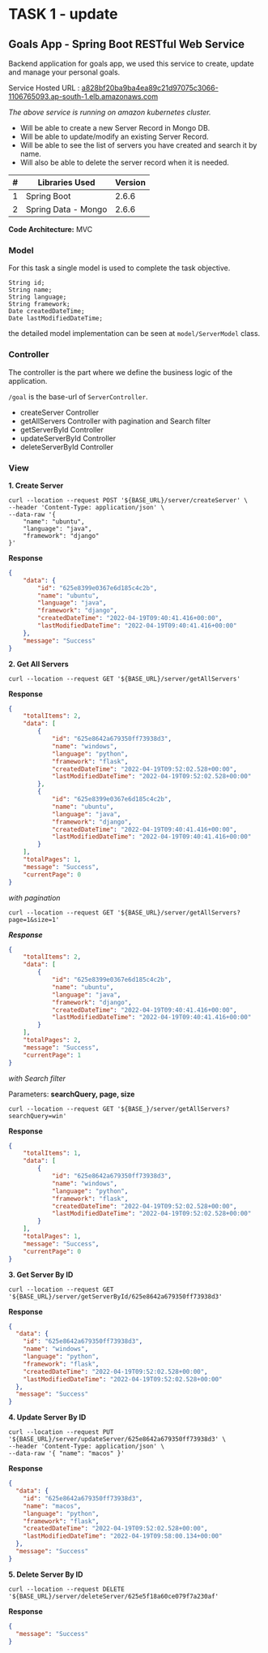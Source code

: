 # TASK 1 - update

## Goals App - Spring Boot RESTful Web Service

Backend application for goals app, we used this service to create, update and manage your personal goals.

Service Hosted URL : [a828bf20ba9ba4ea89c21d97075c3066-1106765093.ap-south-1.elb.amazonaws.com
](a828bf20ba9ba4ea89c21d97075c3066-1106765093.ap-south-1.elb.amazonaws.com
)

*The above service is running on amazon kubernetes cluster.*

- Will be able to create a new Server Record in Mongo DB.
- Will be able to update/modify an existing Server Record.
- Will be able to see the list of servers you have created and search it by name.
- Will also be able to delete the server record when it is needed.

| # | Libraries Used | Version |
|--|--|--|
| 1 | Spring Boot | 2.6.6 |
| 2 | Spring Data - Mongo | 2.6.6

**Code Architecture:**  MVC

### Model
For this task a single model is used to complete the task objective.

```
String id;
String name;
String language;
String framework;
Date createdDateTime;
Date lastModifiedDateTime;
```
the detailed model implementation can be seen at `model/ServerModel` class.

### Controller
The controller is the part where we define the business logic of the application.

`/goal` is the  base-url of `ServerController`.

- createServer Controller
- getAllServers Controller with pagination and Search filter
- getServerById Controller
- updateServerById Controller
- deleteServerById Controller

### View

**1. Create Server**

```shell
curl --location --request POST '${BASE_URL}/server/createServer' \ 
--header 'Content-Type: application/json' \
--data-raw '{
    "name": "ubuntu",
    "language": "java",
    "framework": "django"
}'
```

**Response**

```json
{
    "data": {
        "id": "625e8399e0367e6d185c4c2b",
        "name": "ubuntu",
        "language": "java",
        "framework": "django",
        "createdDateTime": "2022-04-19T09:40:41.416+00:00",
        "lastModifiedDateTime": "2022-04-19T09:40:41.416+00:00"
    },
    "message": "Success"
}
```

**2. Get All Servers**

```shell
curl --location --request GET '${BASE_URL}/server/getAllServers'
```

**Response**

```json
{
    "totalItems": 2,
    "data": [
        {
            "id": "625e8642a679350ff73938d3",
            "name": "windows",
            "language": "python",
            "framework": "flask",
            "createdDateTime": "2022-04-19T09:52:02.528+00:00",
            "lastModifiedDateTime": "2022-04-19T09:52:02.528+00:00"
        },
        {
            "id": "625e8399e0367e6d185c4c2b",
            "name": "ubuntu",
            "language": "java",
            "framework": "django",
            "createdDateTime": "2022-04-19T09:40:41.416+00:00",
            "lastModifiedDateTime": "2022-04-19T09:40:41.416+00:00"
        }
    ],
    "totalPages": 1,
    "message": "Success",
    "currentPage": 0
}
```

*with pagination*

```shell
curl --location --request GET '${BASE_URL}/server/getAllServers?page=1&size=1'
```

***Response***

```json
{
    "totalItems": 2,
    "data": [
        {
            "id": "625e8399e0367e6d185c4c2b",
            "name": "ubuntu",
            "language": "java",
            "framework": "django",
            "createdDateTime": "2022-04-19T09:40:41.416+00:00",
            "lastModifiedDateTime": "2022-04-19T09:40:41.416+00:00"
        }
    ],
    "totalPages": 2,
    "message": "Success",
    "currentPage": 1
}
```

*with Search filter*

Parameters: **searchQuery, page, size**

```shell
curl --location --request GET '${BASE_}/server/getAllServers?searchQuery=win'
```

**Response**

```json
{
    "totalItems": 1,
    "data": [
        {
            "id": "625e8642a679350ff73938d3",
            "name": "windows",
            "language": "python",
            "framework": "flask",
            "createdDateTime": "2022-04-19T09:52:02.528+00:00",
            "lastModifiedDateTime": "2022-04-19T09:52:02.528+00:00"
        }
    ],
    "totalPages": 1,
    "message": "Success",
    "currentPage": 0
}
```

**3. Get Server By ID**

```shell
curl --location --request GET '${BASE_URL}/server/getServerById/625e8642a679350ff73938d3'
```

**Response**

```json
{
  "data": {
    "id": "625e8642a679350ff73938d3",
    "name": "windows",
    "language": "python",
    "framework": "flask",
    "createdDateTime": "2022-04-19T09:52:02.528+00:00",
    "lastModifiedDateTime": "2022-04-19T09:52:02.528+00:00"
  },
  "message": "Success"
}
```

**4. Update Server By ID**

```shell
curl --location --request PUT '${BASE_URL}/server/updateServer/625e8642a679350ff73938d3' \
--header 'Content-Type: application/json' \
--data-raw '{ "name": "macos" }'
```

**Response**

```json
{
  "data": {
    "id": "625e8642a679350ff73938d3",
    "name": "macos",
    "language": "python",
    "framework": "flask",
    "createdDateTime": "2022-04-19T09:52:02.528+00:00",
    "lastModifiedDateTime": "2022-04-19T09:58:00.134+00:00"
  },
  "message": "Success"
}
```

**5. Delete Server By ID**

```shell
curl --location --request DELETE '${BASE_URL}/server/deleteServer/625e5f18a60ce079f7a230af'
```

**Response**

```json
{
  "message": "Success"
}
```
